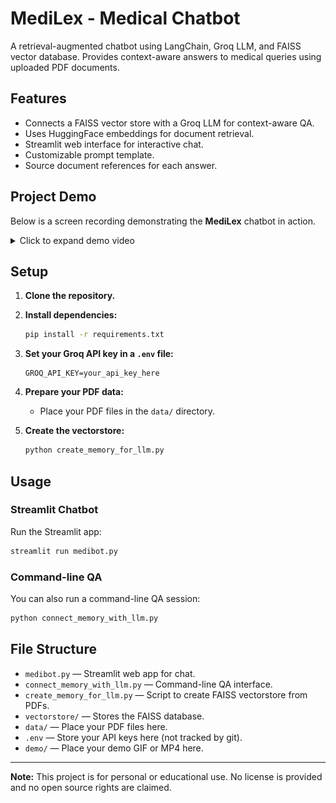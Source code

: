# MediLex - Medical Chatbot

A retrieval-augmented chatbot using LangChain, Groq LLM, and FAISS vector database.
Provides context-aware answers to medical queries using uploaded PDF documents.

## Features

- Connects a FAISS vector store with a Groq LLM for context-aware QA.
- Uses HuggingFace embeddings for document retrieval.
- Streamlit web interface for interactive chat.
- Customizable prompt template.
- Source document references for each answer.

  
## Project Demo

Below is a screen recording demonstrating the **MediLex** chatbot in action.

<details>
<summary>Click to expand demo video</summary>

<p align="center">
  <img src="demo/demo.gif" alt="MediLex Chatbot Demo" width="900" height="600">
</p>

</details>

## Setup

1. **Clone the repository.**
2. **Install dependencies:**

   ```bash
   pip install -r requirements.txt
   ```
3. **Set your Groq API key in a `.env` file:**

   ```
   GROQ_API_KEY=your_api_key_here
   ```
4. **Prepare your PDF data:**

   - Place your PDF files in the `data/` directory.
5. **Create the vectorstore:**

   ```bash
   python create_memory_for_llm.py
   ```

## Usage

### Streamlit Chatbot

Run the Streamlit app:

```bash
streamlit run medibot.py
```

### Command-line QA

You can also run a command-line QA session:

```bash
python connect_memory_with_llm.py
```

## File Structure

- `medibot.py` — Streamlit web app for chat.
- `connect_memory_with_llm.py` — Command-line QA interface.
- `create_memory_for_llm.py` — Script to create FAISS vectorstore from PDFs.
- `vectorstore/` — Stores the FAISS database.
- `data/` — Place your PDF files here.
- `.env` — Store your API keys here (not tracked by git).
- `demo/` — Place your demo GIF or MP4 here.

---

**Note:**
This project is for personal or educational use. No license is provided and no open source rights are claimed.
